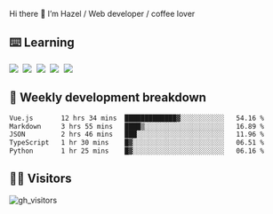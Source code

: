 
Hi there 👋 I’m Hazel / Web developer / coffee lover

## ⌨️ Learning

<samp>
 <a href="https://github.com/vuejs/core"><img src="https://api.iconify.design/logos:vue.svg" /></a>
  <a href="https://github.com/vuejs/core"><img src="https://api.iconify.design/logos:react.svg" /></a>
  <a href="https://github.com/vitejs/vite"><img src="https://api.iconify.design/logos:vitejs.svg" /></a>
  <a href="https://github.com/microsoft/TypeScript"><img src="https://api.iconify.design/logos:typescript-icon.svg" /></a> 
  <a href="https://github.com/unocss/unocss"><img src="https://api.iconify.design/logos:unocss.svg" /></a>
  

</samp>


## 🦀 Weekly development breakdown

<!--START_SECTION:waka-->

```txt
Vue.js       12 hrs 34 mins  █████████████▓░░░░░░░░░░░   54.16 %
Markdown     3 hrs 55 mins   ████▒░░░░░░░░░░░░░░░░░░░░   16.89 %
JSON         2 hrs 46 mins   ███░░░░░░░░░░░░░░░░░░░░░░   11.96 %
TypeScript   1 hr 30 mins    █▓░░░░░░░░░░░░░░░░░░░░░░░   06.51 %
Python       1 hr 25 mins    █▓░░░░░░░░░░░░░░░░░░░░░░░   06.16 %
```

<!--END_SECTION:waka-->
## 👬🏻 Visitors

![gh_visitors](https://profile-counter.glitch.me/Hazel-Lin/count.svg)

